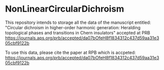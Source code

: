 # NonLinearCircularDichroism
This repository intends to storage all the data of the manuscript entitled: "Circular dichroism in higher-order harmonic generation: Heralding topological phases and transitions in Chern insulators" accepted at PRB https://journals.aps.org/prb/accepted/da07bOfeH8f1834312c437d59aa31e305cbf9122b

To use this data, please cite the paper at RPB which is accpeted: https://journals.aps.org/prb/accepted/da07bOfeH8f1834312c437d59aa31e305cbf9122b
